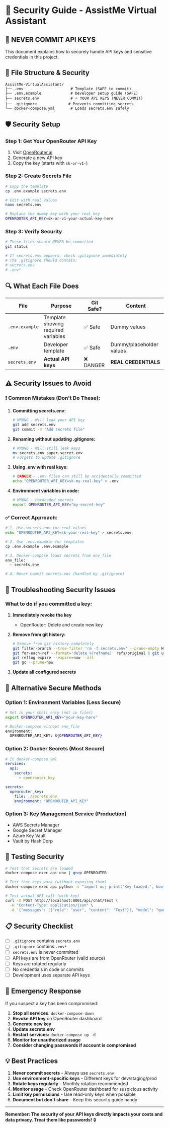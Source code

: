 # 🔐 Security Guide - AssistMe Virtual Assistant

## 🚫 **NEVER COMMIT API KEYS**

This document explains how to securely handle API keys and sensitive credentials in this project.

## 📁 **File Structure & Security**

```
AssistMe-VirtualAssistant/
├── .env                     # Template (SAFE to commit)
├── .env.example             # Developer setup guide (SAFE)
├── secrets.env              # ⭐ YOUR API KEYS (NEVER COMMIT)
├── .gitignore              # Prevents committing secrets
└── docker-compose.yml       # Loads secrets.env safely
```

## 🛡️ **Security Setup**

### **Step 1: Get Your OpenRouter API Key**
1. Visit [OpenRouter.ai](https://openrouter.ai/keys)
2. Generate a new API key
3. Copy the key (starts with `sk-or-v1-`)

### **Step 2: Create Secrets File**
```bash
# Copy the template
cp .env.example secrets.env

# Edit with real values
nano secrets.env

# Replace the dummy key with your real key
OPENROUTER_API_KEY=sk-or-v1-your-actual-key-here
```

### **Step 3: Verify Security**
```bash
# These files should NEVER be committed
git status

# If secrets.env appears, check .gitignore immediately
# The .gitignore should contain:
# secrets.env
# .env*
```

## 🔍 **What Each File Does**

| File | Purpose | Git Safe? | Content |
|------|---------|-----------|---------|
| `.env.example` | Template showing required variables | ✅ Safe | Dummy values |
| `.env` | Developer template | ✅ Safe | Dummy/placeholder values |
| `secrets.env` | **Actual API keys** | ❌ DANGER | **REAL CREDENTIALS** |

## ⚠️ **Security Issues to Avoid**

### **❗ Common Mistakes (Don't Do These):**

1. **Committing secrets.env:**
   ```bash
   # WRONG - Will leak your API key
   git add secrets.env
   git commit -m "Add secrets file"
   ```

2. **Renaming without updating .gitignore:**
   ```bash
   # WRONG - Will still leak keys
   mv secrets.env super-secret.env
   # Forgets to update .gitignore
   ```

3. **Using .env with real keys:**
   ```bash
   # DANGER - .env files can still be accidentally committed
   echo "OPENROUTER_API_KEY=sk-my-real-key" > .env
   ```

4. **Environment variables in code:**
   ```bash
   # WRONG - Hardcoded secrets
   export OPENROUTER_API_KEY="my-secret-key"
   ```

### **✅ Correct Approach:**

```bash
# 1. Use secrets.env for real values
echo "OPENROUTER_API_KEY=sk-your-real-key" > secrets.env

# 2. Use .env.example for templates
cp .env.example .env.example

# 3. Docker-compose loads secrets from env_file
env_file:
  - secrets.env

# 4. Never commit secrets.env (handled by .gitignore)
```

## 🐛 **Troubleshooting Security Issues**

### **What to do if you committed a key:**

1. **Immediately revoke the key**
   - OpenRouter: Delete and create new key

2. **Remove from git history:**
   ```bash
   # Remove from git history completely
   git filter-branch --tree-filter 'rm -f secrets.env' --prune-empty HEAD
   git for-each-ref --format='delete %(refname)' refs/original | git update-ref --stdin
   git reflog expire --expire=now --all
   git gc --prune=now
   ```

3. **Update all configured secrets**

## 🔧 **Alternative Secure Methods**

### **Option 1: Environment Variables (Less Secure)**
```bash
# Set in your shell only (not in files)
export OPENROUTER_API_KEY="your-key-here"

# Docker-compose without env_file
environment:
  OPENROUTER_API_KEY: ${OPENROUTER_API_KEY}
```

### **Option 2: Docker Secrets (Most Secure)**
```yaml
# In docker-compose.yml
services:
  api:
    secrets:
      - openrouter_key

secrets:
  openrouter_key:
    file: ./secrets.env
    environment: "OPENROUTER_API_KEY"
```

### **Option 3: Key Management Service (Production)**
- AWS Secrets Manager
- Google Secret Manager
- Azure Key Vault
- Vault by HashiCorp

## 🧪 **Testing Security**

```bash
# Test that secrets are loaded
docker-compose exec api env | grep OPENROUTER

# Test that keys work (without exposing them)
docker-compose exec api python -c "import os; print('Key loaded:', bool(os.getenv('OPENROUTER_API_KEY')))"

# Test actual API call (with key)
curl -X POST http://localhost:8001/api/chat/text \
  -H "Content-Type: application/json" \
  -d '{"messages": [{"role": "user", "content": "Test"}], "model": "qwen/qwen3-8b-instruct"}'
```

## 📋 **Security Checklist**

- [ ] `.gitignore` contains `secrets.env`
- [ ] `.gitignore` contains `.env*`
- [ ] `secrets.env` is never committed
- [ ] API keys are from OpenRouter (valid source)
- [ ] Keys are rotated regularly
- [ ] No credentials in code or commits
- [ ] Development uses separate API keys

## 🚨 **Emergency Response**

If you suspect a key has been compromised:

1. **Stop all services:** `docker-compose down`
2. **Revoke API key** on OpenRouter dashboard
3. **Generate new key**
4. **Update secrets.env**
5. **Restart services:** `docker-compose up -d`
6. **Monitor for unauthorized usage**
7. **Consider changing passwords if account is compromised**

## 💡 **Best Practices**

1. **Never commit secrets** - Always use `secrets.env`
2. **Use environment-specific keys** - Different keys for dev/staging/prod
3. **Rotate keys regularly** - Monthly rotation recommended
4. **Monitor usage** - Check OpenRouter dashboard for suspicious activity
5. **Limit key permissions** - Use read-only keys when possible
6. **Document but don't share** - Keep this security guide handy

---

**Remember: The security of your API keys directly impacts your costs and data privacy. Treat them like passwords!** 🔒
